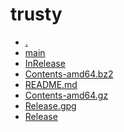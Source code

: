 trusty
========================

- [.](.)
- [main](main)
- [InRelease](InRelease)
- [Contents-amd64.bz2](Contents-amd64.bz2)
- [README.md](README.md)
- [Contents-amd64.gz](Contents-amd64.gz)
- [Release.gpg](Release.gpg)
- [Release](Release)
